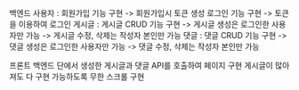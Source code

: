 백엔드
사용자 : 회원가입 기능 구현 -> 회원가입시 토큰 생성
        로그인 기능 구현 -> 토큰을 이용하여 로그인
게시글 : 게시글 CRUD 기능 구현 -> 게시글 생성은 로그인한 사용자만 가능
                             -> 게시글 수정, 삭제는 작성자 본인만 가능
댓글 : 댓글 CRUD 기능 구현 -> 댓글 생성은 로그인한 사용자만 가능
                          -> 댓글 수정, 삭제는 작성자 본인만 가능


프론트
백엔드 단에서 생성한 게시글과 댓글 API를 호출하여 페이지 구현
게시글이 많아져도 다 구현 가능하도록 무한 스크롤 구현